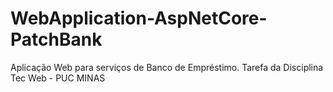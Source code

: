 # WebApplication-AspNetCore-PatchBank
Aplicação Web para serviços de Banco de Empréstimo. Tarefa da Disciplina Tec Web - PUC MINAS
